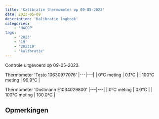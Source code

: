 ```yaml
---
title: 'Kalibratie thermometer op 09-05-2023'
date: 2023-05-09
description: 'Kalibratie logboek'
categories:
    - 'HACCP'
tags:
    - '2023'
    - '19'
    - '202319'
    - 'kalibratie'
---
```

Controle uitgevoerd op 09-05-2023.

Thermometer 'Testo 10630977076'
|---|---|
| 0°C meting | 0.1°C |
| 100°C meting | 99.9°C |

Thermometer 'Dostmann E1034029800'
|---|---|
| 0°C meting | 0.0°C |
| 100°C meting | 100.0°C |

## Opmerkingen


